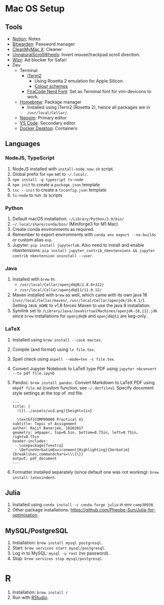 # Mac OS Setup

## Tools

- [Notion](https://www.notion.so/product?fredir=1): Notes
- [Bitwarden](https://bitwarden.com): Password manager
- [CleanMyMac X](https://cleanmymac.com): Cleaner
- [UnnaturalScrollWheels](https://github.com/ther0n/UnnaturalScrollWheels): Invert mouse/trackpad scroll direction.
- [Wipr](https://apps.apple.com/us/app/wipr/id1320666476?mt=12): Ad blocker for Safari
- Dev
  - Terminal
    - [iTerm2](https://iterm2.com)
      - Using Rosetta 2 emulation for Apple Silicon.
      - [Colour schemes](https://github.com/mbadolato/iTerm2-Color-Schemes)
    - [FiraCode Nerd Font](https://github.com/rajitbanerjee/dotfiles/tree/main/fonts): Set as Terminal font for vim-devicons to work.
  - [Homebrew](https://brew.sh): Package manager
    - Installed using iTerm2 (Rosetta 2), hence all packages are in `/usr/local/Cellar/`.
  - [Neovim](https://neovim.io): Primary editor
  - [VS Code](https://code.visualstudio.com): Secondary editor
  - [Docker Desktop](https://www.docker.com/products/docker-desktop): Containers

## Languages

### NodeJS, TypeScript

1. NodeJS installed with `install-node.now.sh` script.
2. Global prefix for `npm` set to `~/.local/`.
3. `npm install -g typesript ts-node`
4. `npm init` to create a `package.json` template
5. `tsc --init` to create a `tsconfig.json` template
6. `ts-node` to run .ts scripts

### Python

1.  Default macOS installation: `~/Library/Python/3.9/bin/`
2.  `~/.local/share/conda/bin/` (Miniforge3 for M1 Mac)
3.  Create conda environments as required.
4.  Remember to export environments with `conda env export --no-builds` or custom alias `exp`.
5.  Jupyter: `pip install jupyterlab`. Also need to install and enable nbextensions: `pip install jupyter_contrib_nbextensions && jupyter contrib nbextension uninstall --user`.

### Java

1.  Installed with `brew` in:
    - `/usr/local/Cellar/openjdk@8/1.8.0+312/`
    - `/usr/local/Cellar/openjdk@11/11.0.12/`
2.  Maven installed with `brew` as well, which came with its own java 16 (`/usr/local/Cellar/maven/`, `/usr/local/Cellar/openjdk/16.0.1/`). Setting `JAVA_HOME` to v1.8 forces Maven to use the java 8 installation.
3.  Symlink set to `/Library/Java/JavaVirtualMachines/openjdk-{8,11}.jdk` since `brew` installations for `openjdk@8` and `openjdk@11` are keg-only.

### LaTeX

1.  Installed using `brew install --cask mactex`.
2.  Compile (and format) using `lx file.tex`.
3.  Spell check using `aspell --mode=tex -c file.tex`.
4.  Convert Jupyter Notebook to LaTeX type PDF using `jupyter nbconvert --to pdf file.ipynb`
5.  Pandoc: `brew install pandoc`. Convert Markdown to LaTeX PDF using `mkpdf file.md` (custom function, see `~/.dotfiles`). Specify document style settings at the top of .md file.

    ```
    ---
    title: |
      ![](../assets/ucd.png){height=1in}

      \textbf{COMP00000 Practical X}
    subtitle: Topic of Assignment
    author: Rajit Banerjee, 18202817
    geometry: a4paper, top=0.5in, bottom=0.75in, left=0.75in, right=0.75in
    header-includes:
     - \usepackage{fvextra}
     - \DefineVerbatimEnvironment{Highlighting}{Verbatim}{breaklines,commandchars=\\\{\}}
    output: pdf_document
    ---
    ```

6.  Formatter installed separately (since default one was not working): `brew install latexindent`.

## Julia

1. Installed using `conda install -c conda-forge julia` in env `comp30930`.
2. Other package installations: https://github.com/Pheobe-Sun/Julia-for-optimisation.

## MySQL/PostgreSQL

1. Installation: `brew install mysql postgresql`.
2. Start: `brew services start mysql/postgresql`.
3. Log in to MySQL: `mysql -u root` (no password).
4. Stop: `brew services stop mysql/postgresql`.

# R

1. Installation: `brew install r`
2. Run with [RStudio](https://www.rstudio.com/products/rstudio/download/#download).
